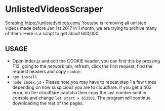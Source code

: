 # UnlistedVideosScraper
Scraping https://unlistedvideos.com/
Youtube is removing all unlisted videos made before Jan 1st 2017 in 1 month, we are trying to archive many of them. Here is a script to get about 600,000.

## USAGE
* Open index.js and edit the COOKIE header, you can find this by pressing F12, going to the network tab, refresh, click the first request, find the request headers and copy `cookie`.
* `npm install`
* `node index.js` - Please note you may have to repeat step 1 a few times depending on how suspicious you are to cloudflare. If you get a 403 error, do the cloudflare captcha then copy the last number sent in console and change `let start = 653501`. The program will continue downloading the rest of the pages.
